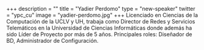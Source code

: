 +++
description = ""
title = "Yadier Perdomo"
type = "new-speaker"
twitter = "ypc_cu"
image = "yadier-perdomo.jpg"
+++
Licenciado en Ciencias de la Computación de la UCLV y UH, trabaja como Director de Redes y Servicios 
Telemáticos en la Universidad de Ciencias Informáticas donde además ha sido Líder de Proyecto por más 
de 5 años. Principales roles: Diseñador de BD, Administrador de Configuración.